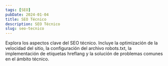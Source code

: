 ```yaml
---
tags: [SEO]
pubDate: 2024-01-04
title: SEO Técnico
description: SEO Técnico
slug: seo-tecnico
---
```


Explora los aspectos clave del SEO técnico. Incluye la optimización de la velocidad del sitio, la configuración del archivo robots.txt, la implementación de etiquetas hreflang y la solución de problemas comunes en el ámbito técnico.

